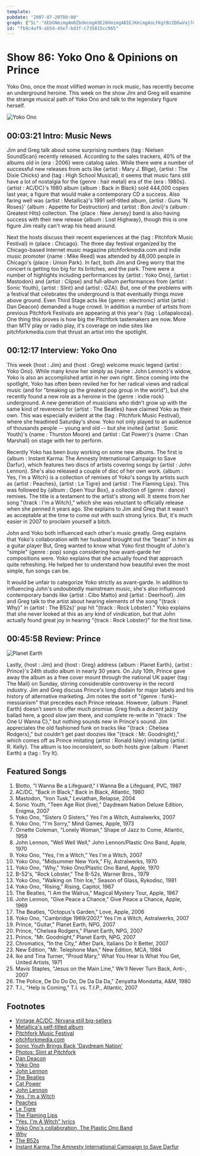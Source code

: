 ```yaml
---
template: 
pubdate: "2007-07-20T00:00"
graph: {"5L":"dEbGNmimgAm0ZbdmimgA9E20XmimgABIEJKmimgAoLFKgtBzZQ6wVaj7qEe97qEe9rz7MB64f0B7qEe9DHQwnxzCjVDHQwnvkgtLDHQwnSBDRg6fotuDHQwnDHQwnS3ttlDHQwnSi8jGDHQwnMOPVC0X5vKDHQwnDHQwnwc4q6DHQwnMOJ5zMOJ5zqNBnLMOJ5zwc4q6BEjLYxzCjV","KH":"MOPVCa6ipKBMIV1MOPVCMOPVCr7yyADHQwnMOPVCMOPVCSwMa1Gzgy5MOPVCBBXEPMOPVCMOPVCcZbCYBCKfcMOPVCMOPVCw4J8eMOPVCmCRaCBCNEGMOPVCBIS3uMOPVCa6ipKr7yyADHQwnGzgy5DHQwnSwMa1Gzgy5S3ttlCgf4BSwMa19MGtlruJNycZbCYsSisJINChBcZbCYBKuZIcZbCYcZbCYw4J8eBCKfcWXhmeBCEHPBIS3u","24M":"X6cfddhnxeBHm1GdhnxebP7o2dhnxeBFkpAbP7o2BI2ZqbP7o2DkkEAbP7o2BHQENbP7o2bP7o2wTiAQQz2aTbP7o2BFkpADkkEA"}
id: "fb8c4af9-ab5d-45e7-bd3f-c735815cc965"
---
```






# Show 86: Yoko Ono & Opinions on Prince

Yoko Ono, once the most vilified woman in rock music, has recently become an underground heroine. This week on the show Jim and Greg will examine the strange musical path of Yoko Ono and talk to the legendary figure herself.

![Yoko Ono](https://static.soundopinions.org/images/2007/yokoono.jpg)



## 00:03:21 Intro: Music News

Jim and Greg talk about some surprising numbers {tag : Nielsen SoundScan} recently released. According to the sales trackers, 40% of the albums old in {era : 2006} were catalog sales. While there were a number of successful new releases from acts like {artist : Mary J. Blige}, {artist : The Dixie Chicks} and {tag : High School Musical}, it seems that music fans still have a lot of nostalgia for the {genre : hair metal} era of the {era : 1980s}. {artist : AC/DC}'s 1980 album {album : Back in Black} sold 444,000 copies last year, a figure that would make a contemporary CD a success. Also faring well was {artist : Metallica}'s 1991 self-titled album, {artist : Guns 'N Roses}' {album : Appetite for Destruction} and {artist : Bon Jovi}'s {album : Greatest Hits} collection. The {place : New Jersey} band is also having success with their new release {album : Lost Highway}, though this is one figure Jim really can't wrap his head around.

Next the hosts discuss their recent experiences at the {tag : Pitchfork Music Festival} in {place : Chicago}. The three day festival organized by the Chicago-based Internet music magazine pitchforkmedia.com and indie music promoter {name : Mike Reed} was attended by 48,000 people in Chicago's {place : Union Park}. In fact, both Jim and Greg worry that the concert is getting too big for its britches, and the park. There were a number of highlights including performances by {artist : Yoko Ono}, {artist : Mastodon} and {artist : Clipse} and full-album performances from {artist : Sonic Youth}, {artist : Slint} and {artist : GZA}. But, one of the problems with a festival that celebrates the underground is that eventually things move above ground. Even Third Stage acts like {genre : electronic} artist {artist : Dan Deacon} demanded a huge crowd. In addition a number of artists from previous Pitchfork Festivals are appearing at this year's {tag : Lollapalooza}. One thing this proves is how big the Pitchfork tastemakers are now. More than MTV play or radio play, it's coverage on indie sites like pitchforkmedia.com that thrust an artist into the spotlight.



## 00:12:17 Interview: Yoko Ono

This week {host : Jim} and {host : Greg} welcome music legend {artist : Yoko Ono}. While many know her simply as {name : John Lennon}'s widow, Yoko is also an accomplished artist in her own right. Since coming into the spotlight, Yoko has often been reviled her for her radical views and radical music (and for "breaking up the greatest pop group in the world"), but she recently found a new role as a heroine in the {genre : indie rock} underground. A new generation of musicians who didn't grow up with the same kind of reverence for {artist : The Beatles} have claimed Yoko as their own. This was especially evident at the {tag : Pitchfork Music Festival}, where she headlined Saturday's show. Yoko not only played to an audience of thousands people -- young and old -- but she invited {artist : Sonic Youth}'s {name : Thurston Moore} and {artist : Cat Power}'s {name : Chan Marshall} on stage with her to perform.

Recently Yoko has been busy working on some new albums. The first is {album : Instant Karma: The Amnesty International Campaign to Save Darfur}, which features two discs of artists covering songs by {artist : John Lennon}. She's also released a couple of disc of her own work. {album : Yes, I'm a Witch} is a collection of remixes of Yoko's songs by artists such as {artist : Peaches}, {artist : Le Tigre} and {artist : The Flaming Lips}. This was followed by {album : Open Your Box}, a collection of {genre : dance} remixes. The title is a testament to the artist's strong will. It stems from her song "{track : I'm a Witch}," which she was reluctant to officially release when she penned it years ago. She explains to Jim and Greg that it wasn't as acceptable at the time to come out with such strong lyrics. But, it's much easier in 2007 to proclaim yourself a bitch.

John and Yoko both influenced each other's music greatly. Greg explains that Yoko's collaboration with her husband brought out the "beast" in him as a guitar player But, Greg wanted to know what Yoko first thought of John's "simple" {genre : pop} songs considering how avant-garde her compositions were. Yoko explains that she actually found that approach quite refreshing. He helped her to understand how beautiful even the most simple, fun songs can be.

It would be unfair to categorize Yoko strictly as avant-garde. In addition to influencing John's undoubtedly mainstream music, she's also influenced contemporary bands like {artist : Cibo Matto} and {artist : Deerhoof}. Jim and Greg talk to the artist about hearing elements of the song "{track : Why}" in {artist : The B52s}' pop hit "{track : Rock Lobster}." Yoko explains that she never looked at this as any kind of vindication, but that John actually found great joy in hearing "{track : Rock Lobster}" for the first time.



## 00:45:58 Review: Prince

![Planet Earth](https://static.soundopinions.org/assets/86/24M0.jpg)

Lastly, {host : Jim} and {host : Greg} address {album : Planet Earth}, {artist : Prince}'s 24th studio album in nearly 30 years. On July 10th, Prince gave away the album as a free cover mount through the national UK paper {tag : The Mail} on Sunday, stirring considerable controversy in the record industry. Jim and Greg discuss Prince's long disdain for major labels and his history of alternative marketing. Jim notes the sort of "{genre : funk}-messianism" that  precedes each Prince release. However, {album : Planet Earth} doesn't seem to offer much promise. Greg finds a decent jazzy ballad here, a good slow jam there, and complete re-write in "{track : The One U Wanna C}," but nothing sounds new in Prince's sound. Jim appreciates the old fashioned funk on tracks like "{track : Chelsea Rodgers}," but couldn't get past doozies like "{track : Mr. Goodnight}," which comes off as Prince imitating {artist : Ronald Isley} imitating {artist : R. Kelly}. The album is too inconsistent, so both hosts give {album : Planet Earth} a {tag : Try It}.



## Featured Songs

1. Blotto, "I Wanna Be a Lifeguard," I Wanna Be a Lifeguard, PVC, 1987
2. AC/DC, "Back in Black," Back in Black, Atlantic, 1980
3. Mastodon, "Iron Tusk," Leviathan, Relapse, 2004
4. Sonic Youth, "Teen Age Riot (live)," Daydream Nation Deluxe Edition, Enigma, 2007
5. Yoko Ono, "Sisters O Sisters," Yes I'm a Witch, Astralwerks, 2007
6. Yoko Ono, "I'm Sorry," Mind Games, Apple, 1973
7. Ornette Coleman, "Lonely Woman," Shape of Jazz to Come, Atlantic, 1959
8. John Lennon, "Well Well Well," John Lennon/Plastic Ono Band, Apple, 1970
9. Yoko Ono, "Yes, I'm a Witch," Yes I'm a Witch, 2007
10. Yoko Ono, "Midsummer New York," Fly, Astralwerks, 1970
11. Yoko Ono, "Why," Yoko Ono/Plastic Ono Band, Apple, 1970
12. B-52's, "Rock Lobster," The B-52s, Warner Bros., 1979
13. Yoko Ono, "Walking on Thin Ice," Season of Glass, Rykodisc, 1981
14. Yoko Ono, "Rising," Rising, Capitol, 1967
15. The Beatles, "I Am the Walrus," Magical Mystery Tour, Apple, 1967
16. John Lennon, "Give Peace a Chance," Give Peace a Chance, Apple, 1969
17. The Beatles, "Octopus's Garden," Love, Apple, 2006
18. Yoko Ono, "Cambridge 1969/2007," Yes I'm a Witch, Astralwerks, 2007
19. Prince, "Guitar," Planet Earth, NPG, 2007
20. Prince, "Chelsea Rodgers," Planet Earth, NPG, 2007
21. Prince, "Mr. Goodnight," Planet Earth, NPG, 2007
22. Chromatics, "In the City," After Dark, Italians Do It Better, 2007
23. New Edition, "Mr. Telephone Man," New Edition, MCA, 1984
24. Ike and Tina Turner, "Proud Mary," What You Hear Is What You Get, United Artists, 1971
25. Mavis Staples, "Jesus on the Main Line," We'll Never Turn Back, Anti-, 2007
26. The Police, De Do Do Do, De Da Da Da," Zenyatta Mondatta, A&M, 1980
27. T.I., "Help is Coming," T.I. vs. T.I.P., Atlantic, 2007



## Footnotes

- [Vintage AC/DC, Nirvana still big-sellers](http://www.washingtonpost.com/wp-dyn/content/article/2007/07/16/AR2007071601061.html?nav=rss_artsandliving/entertainmentnews)
- [Metallica's self-titled album](http://www.allmusic.com/cg/amg.dll?p=amg&sql=10:g9foxqq5ldte)
- [Pitchfork Music Festival](http://www.pitchforkmusicfestival.com/)
- [pitchforkmedia.com](http://www.pitchforkmedia.com/)
- [Sonic Youth Brings Back 'Daydream Nation'](http://artsbeat.blogs.nytimes.com/2007/07/14/pitchfork-music-festival-sonic-youth-brings-back-daydream-nation/)
- [Photos: Slint at Pitchfork](http://www.brooklynvegan.com/archives/2007/07/slint_performed.html)
- [Dan Deacon](http://www.dandeacon.com/)
- [Yoko Ono](http://www.allmusic.com/cg/amg.dll?p=amg&sql=11:j9fixq85ldse)
- [John Lennon](http://www.johnlennon.com/)
- [The Beatles](http://www.beatles.com/)
- [Cat Power](http://www.matadorrecords.com/cat_power/)
- [John Lennon](http://www.allmusic.com/cg/amg.dll?p=amg&sql=11:hifrxqe5ldde~T31)
- [Yes, I'm a Witch](http://www.metacritic.com/music/artists/onoyoko/yesimawitch?q=yes%20i'm%20a%20witch)
- [Peaches](http://www.peachesrocks.com/)
- [Le Tigre](http://www.letigreworld.com/sweepstakes/index.html)
- [The Flaming Lips](http://www.flaminglips.com/)
- ["Yes, I'm A Witch" lyrics](http://www.lyricsfreak.com/y/yoko+ono/yes+im+a+witch_20148801.html)
- [Yoko Ono's collaboration, The Plastic Ono Band](http://en.wikipedia.org/wiki/Plastic_Ono_Band)
- [Why](http://www.allmusic.com/cg/amg.dll?p=amg&sql=33:39fexztsldde)
- [The B52s](http://www.theb52s.com/)
- [Instant Karma The Amnesty International Campaign to Save Darfur](http://www.amazon.com/Instant-Karma-Amnesty-International-Campaign/dp/B000PMG9G2)